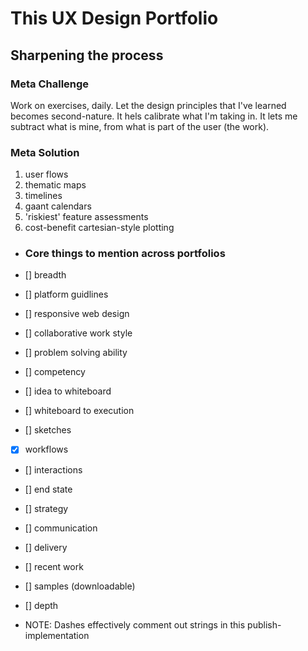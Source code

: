 # This UX Design Portfolio
## Sharpening the process

### Meta Challenge

Work on exercises, daily. Let the design principles that I've learned becomes second-nature.  It hels calibrate what I'm taking in.  It lets me subtract what is mine, from what is part of the user (the work).


### Meta Solution
1. user flows
2. thematic maps
3. timelines
4. gaant calendars
5. 'riskiest' feature assessments
6. cost-benefit cartesian-style plotting



- ### Core things to mention across portfolios

- [] breadth
- [] platform guidlines
- [] responsive web design
- [] collaborative work style
- [] problem solving ability
- [] competency
- [] idea to whiteboard
- [] whiteboard to execution
- [] sketches
- [x] workflows
- [] interactions
- [] end state
- [] strategy
- [] communication
- [] delivery
- [] recent work
- [] samples (downloadable)
- [] depth

- NOTE: Dashes effectively comment out strings in this publish-implementation
